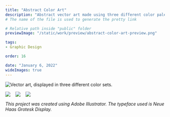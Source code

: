 ```yaml
---
title: "Abstract Color Art"
description: "Abstract vector art made using three different color palettes."
# The name of the file is used to generate the pretty link

# Relative path inside "public" folder
previewImage: "/static/work/preview/abstract-color-art-preview.png"

tags:
- Graphic Design

order: 16

date: "January 6, 2022"
wideImages: true
---
```


![Vector art, displayed in three different color sets.](/static/work/abstract-color-art/Chen_Brendan_Color_2.png)

<div style="width: 100%; display: flex; flex-direction: row; align-items: flex-start; gap: 16px">
  <img src="/static/work/abstract-color-art/Chen_Brendan_Color_Showcase_1.png">
  <img src="/static/work/abstract-color-art/Chen_Brendan_Color_Showcase_2.png">
  <img src="/static/work/abstract-color-art/Chen_Brendan_Color_Showcase_3.png">
</div>

*This project was created using Adobe Illustrator. The typeface used is Neue Haas Grotesk Display.*